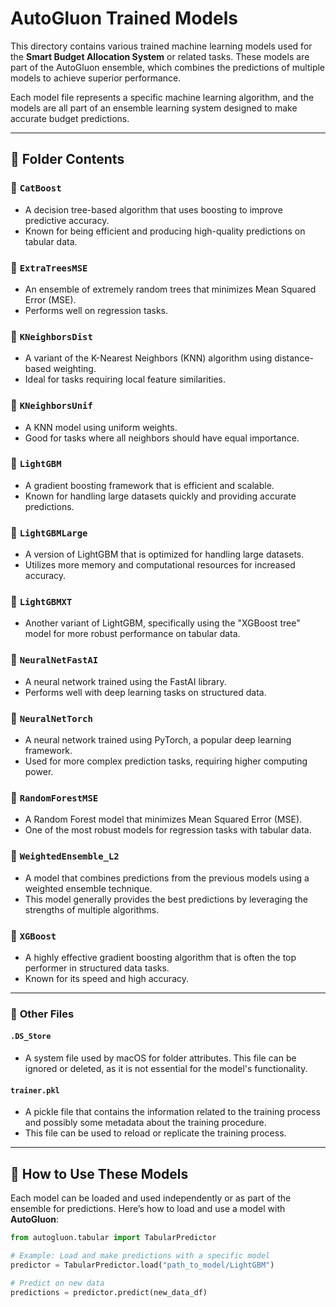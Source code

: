 # AutoGluon Trained Models

This directory contains various trained machine learning models used for the **Smart Budget Allocation System** or related tasks. These models are part of the AutoGluon ensemble, which combines the predictions of multiple models to achieve superior performance.

Each model file represents a specific machine learning algorithm, and the models are all part of an ensemble learning system designed to make accurate budget predictions.

---

## 📂 Folder Contents

### 🔹 **`CatBoost`**
- A decision tree-based algorithm that uses boosting to improve predictive accuracy.
- Known for being efficient and producing high-quality predictions on tabular data.

### 🔹 **`ExtraTreesMSE`**
- An ensemble of extremely random trees that minimizes Mean Squared Error (MSE).
- Performs well on regression tasks.

### 🔹 **`KNeighborsDist`**
- A variant of the K-Nearest Neighbors (KNN) algorithm using distance-based weighting.
- Ideal for tasks requiring local feature similarities.

### 🔹 **`KNeighborsUnif`**
- A KNN model using uniform weights.
- Good for tasks where all neighbors should have equal importance.

### 🔹 **`LightGBM`**
- A gradient boosting framework that is efficient and scalable.
- Known for handling large datasets quickly and providing accurate predictions.

### 🔹 **`LightGBMLarge`**
- A version of LightGBM that is optimized for handling large datasets.
- Utilizes more memory and computational resources for increased accuracy.

### 🔹 **`LightGBMXT`**
- Another variant of LightGBM, specifically using the "XGBoost tree" model for more robust performance on tabular data.

### 🔹 **`NeuralNetFastAI`**
- A neural network trained using the FastAI library.
- Performs well with deep learning tasks on structured data.

### 🔹 **`NeuralNetTorch`**
- A neural network trained using PyTorch, a popular deep learning framework.
- Used for more complex prediction tasks, requiring higher computing power.

### 🔹 **`RandomForestMSE`**
- A Random Forest model that minimizes Mean Squared Error (MSE).
- One of the most robust models for regression tasks with tabular data.

### 🔹 **`WeightedEnsemble_L2`**
- A model that combines predictions from the previous models using a weighted ensemble technique.
- This model generally provides the best predictions by leveraging the strengths of multiple algorithms.

### 🔹 **`XGBoost`**
- A highly effective gradient boosting algorithm that is often the top performer in structured data tasks.
- Known for its speed and high accuracy.

---

### 📂 **Other Files**

#### **`.DS_Store`**
- A system file used by macOS for folder attributes. This file can be ignored or deleted, as it is not essential for the model's functionality.

#### **`trainer.pkl`**
- A pickle file that contains the information related to the training process and possibly some metadata about the training procedure.
- This file can be used to reload or replicate the training process.

---

## 🚀 How to Use These Models

Each model can be loaded and used independently or as part of the ensemble for predictions. Here’s how to load and use a model with **AutoGluon**:

```python
from autogluon.tabular import TabularPredictor

# Example: Load and make predictions with a specific model
predictor = TabularPredictor.load("path_to_model/LightGBM")

# Predict on new data
predictions = predictor.predict(new_data_df)

